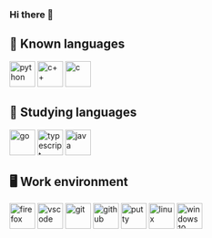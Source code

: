 ### Hi there 👋


## 🧠 Known languages

<div>
  <image heigth="45px" width="45px" title="python" src="https://github.com/devicons/devicon/blob/master/icons/python/python-original.svg">
  <image heigth="45px" width="45px" title="c++" src="https://github.com/devicons/devicon/blob/master/icons/cplusplus/cplusplus-original.svg">
  <image heigth="45px" width="45px" title="c" src="https://github.com/devicons/devicon/blob/master/icons/c/c-original.svg">
</div>
     
## 💭 Studying languages
    
<div>
  <image heigth="45px" width="45px" title="go" src="https://github.com/devicons/devicon/blob/master/icons/go/go-original.svg">
  <image heigth="45px" width="45px" title="typescript" src="https://github.com/devicons/devicon/blob/master/icons/typescript/typescript-original.svg">
  <image heigth="45px" width="45px" title="java" src="https://github.com/devicons/devicon/blob/master/icons/java/java-original.svg">
</div>

## 🖥️ Work environment
    
<div>
  <image heigth="45px" width="45px" title="firefox" src="https://cdn.icon-icons.com/icons2/2552/PNG/512/firefox_browser_logo_icon_152991.png">
  <image heigth="45px" width="45px" title="vscode" src="https://github.com/devicons/devicon/blob/master/icons/vscode/vscode-original.svg">
  <image heigth="45px" width="45px" title="git" src="https://github.com/devicons/devicon/blob/master/icons/git/git-original.svg">
  <image heigth="45px" width="45px" title="github" src="https://github.com/devicons/devicon/blob/master/icons/github/github-original.svg">
  <image heigth="45px" width="45px" title="putty" src="https://github.com/devicons/devicon/blob/master/icons/putty/putty-original.svg">
  <image heigth="45px" width="45px" title="linux" src="https://github.com/devicons/devicon/blob/master/icons/linux/linux-original.svg">
  <image heigth="45px" width="45px" title="windows10" src="https://logodownload.org/wp-content/uploads/2016/03/Windows-10-logo-8.png">
</div>
    
